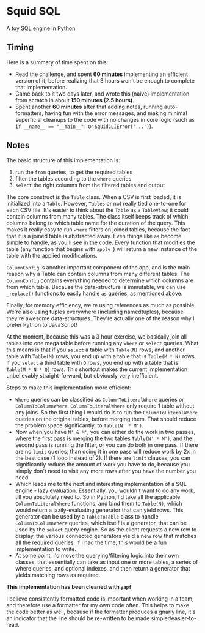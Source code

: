 # Squid SQL

A toy SQL engine in Python

## Timing

Here is a summary of time spent on this:
  - Read the challenge, and spent **60 minutes** implementing an efficient version of it, before realizing that 3 hours won't be enough to complete that implementation.
  - Came back to it two days later, and wrote this (naive) implementation from scratch in about **150 minutes (2.5 hours)**.
  - Spent another **60 minutes** after that adding notes, running auto-formatters, having fun with the error messages, and making minimal superficial cleanups to the code with no changes in core logic (such as `if __name__ == "__main__":` or `SquidCLIError('...')`).

## Notes


The basic structure of this implementation is:
  1. run the `from` queries, to get the required tables
  2. filter the tables according to the `where` queries
  3. `select` the right columns from the filtered tables and output

The core construct is the `Table` class. When a CSV is first loaded, it is initialized into a `Table`. However, `Tables` or not really tied one-to-one for each CSV file. It's easier to think about the `Table` as a `TableView`; it could contain columns from many tables. The class itself keeps track of which columns belong to which table name for the duration of the query. This makes it really easy to run `where` filters on joined tables, because the fact that it is a joined table is abstracted away. Even things like `as` become simple to handle, as you'll see in the code. Every function that modifies the table (any function that begins with `apply_`) will return a new instance of the table with the applied modifications.

`ColumnConfig` is another important component of the app, and is the main reason why a Table can contain columns from many different tables. The `ColumnConfig` contains everything needed to determine which columns are from which table. Because the data-structure is immutable, we can use `_replace()` functions to easily handle `as` queries, as mentioned above.

Finally, for memory efficiency, we're using references as much as possible. We're also using tuples everywhere (including namedtuples), because they're awesome data-structures. They're actually one of the reason why I prefer Python to JavaScript!

At the moment, because this was a 3 hour exercise, we basically join all tables into one mega table before running any `where` or `select` queries. What this means is that if you `select` a table with `Table(N)` rows, and another table with `Table(M)` rows, you end up with a table that is `Table(M * N)` rows. If you `select` a third table with `Q` rows, you end up with a table that is `Table(M * N * Q)` rows. This shortcut makes the current implementation unbelievably straight-forward, but obviously very inefficient.

Steps to make this implementation more efficient:
  - `Where` queries can be classified as `ColumnToLiteralWhere` queries or `ColumnToColumnWhere`. `ColumnToLiteralWhere` only require 1 table without any joins. So the first thing I would do is to run the `ColumnToLiteralWhere` queries on the original tables, before merging them. That should reduce the problem space significantly, to `Table(N' * M')`.
  - Now when you have `N' & M'`, you can either do the work in two passes, where the first pass is merging the two tables `Table(N' * M')`, and the second pass is running the filter, or you can do both in one pass. If there are no `limit` queries, than doing it in one pass will reduce work by 2x in the best case (1 loop instead of 2). If there are `limit` clauses, you can significantly reduce the amount of work you have to do, because you simply don't need to visit any more rows after you have the number you need.
  - Which leads me to the next and interesting implementation of a SQL engine - lazy evaluation. Essentially, you wouldn't want to do any work, till you absolutely need to. So in Python, I'd take all the applicable `ColumnToLiteralWhere` functions, and bind them to `Table(N)`, which would return a lazily-evaluating generator that can yield rows. This generator can be used by a `TableToTable` class to handle `ColumnToColumnWhere` queries, which itself is a generator, that can be used by the `select` query engine. So as the client requests a new row to display, the various connected generators yield a new row that matches all the required queries. If I had the time, this would be a fun implementation to write.
  - At some point, I'd move the querying/filtering logic into their own classes, that essentially can take as input one or more tables, a series of where queries, and optional indexes, and then return a generator that yields matching rows as required.

**This implementation has been cleaned with `yapf`**

I believe consistently formatted code is important when working in a team, and therefore use a formatter for my own code often. This helps to make the code better as well, because if the formatter produces a gnarly line, it's an indicator that the line should be re-written to be made simpler/easier-to-read.
